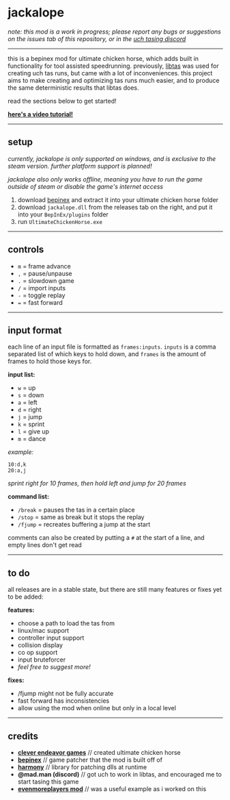 # jackalope

*note: this mod is a work in progress; please report any bugs or suggestions on the issues tab of this repository, or in the [uch tasing discord](https://discord.gg/5SFJPZ5Bwe)*

---

this is a bepinex mod for ultimate chicken horse, which adds built in functionality for tool assisted speedrunning. previously, [libtas](https://github.com/clementgallet/libTAS) was used for creating uch tas runs, but came with a lot of inconveniences. this project aims to make creating and optimizing tas runs much easier, and to produce the same deterministic results that libtas does.

read the sections below to get started!

**[here's a video tutorial!](https://youtu.be/nGT22l6avXM)**

---

## setup

*currently, jackalope is only supported on windows, and is exclusive to the steam version. further platform support is planned!*

*jackalope also only works offline, meaning you have to run the game outside of steam or disable the game's internet access*

1. download [bepinex](https://docs.bepinex.dev/articles/user_guide/installation/index.html) and extract it into your ultimate chicken horse folder
2. download `jackalope.dll` from the releases tab on the right, and put it into your `BepInEx/plugins` folder
3. run `UltimateChickenHorse.exe`

---

## controls

- `m` = frame advance
- `,` = pause/unpause
- `.` = slowdown game
- `/` = import inputs
- `-` = toggle replay
- `=` = fast forward

---

## input format

each line of an input file is formatted as `frames:inputs`. `inputs` is a comma separated list of which keys to hold down, and `frames` is the amount of frames to hold those keys for.

**input list:**
- `w` = up
- `s` = down
- `a` = left
- `d` = right
- `j` = jump
- `k` = sprint
- `l` = give up
- `m` = dance

*example:*
```
10:d,k
20:a,j
```
*sprint right for 10 frames, then hold left and jump for 20 frames*

**command list:**
- `/break` = pauses the tas in a certain place
- `/stop` = same as break but it stops the replay
- `/fjump` = recreates buffering a jump at the start

comments can also be created by putting a `#` at the start of a line, and empty lines don't get read

---

## to do

all releases are in a stable state, but there are still many features or fixes yet to be added:

**features:**
- choose a path to load the tas from
- linux/mac support
- controller input support
- collision display
- co op support
- input bruteforcer
- *feel free to suggest more!*

**fixes:**
- /fjump might not be fully accurate
- fast forward has inconsistencies
- allow using the mod when online but only in a local level

---

## credits

- **[clever endeavor games](https://www.cleverendeavourgames.com/)** // created ultimate chicken horse
- **[bepinex](https://github.com/BepInEx/BepInEx)** // game patcher that the mod is built off of
- **[harmony](https://github.com/pardeike/Harmony)** // library for patching dlls at runtime
- **@mad.man (discord)** // got uch to work in libtas, and encouraged me to start tasing this game
- **[evenmoreplayers mod](https://github.com/batram/UCH-EvenMorePlayers)** // was a useful example as i worked on this